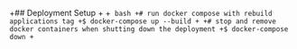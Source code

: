 +## Deployment Setup
+
+``` bash
+# run docker compose with rebuild applications tag
+$ docker-compose up --build
+
+# stop and remove docker containers when shutting down the deployment
+$ docker-compose down
+```